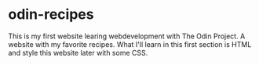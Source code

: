 # odin-recipes

This is my first website learing webdevelopment with The Odin Project.
A website with my favorite recipes. What I'll learn in this first section is HTML and style this website later with some CSS. 